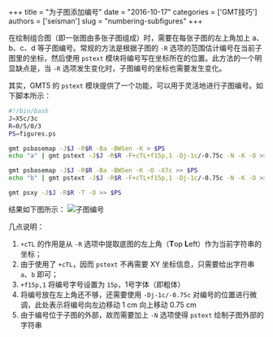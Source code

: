 +++
title = "为子图添加编号"
date = "2016-10-17"
categories = ['GMT技巧']
authors = ['seisman']
slug = "numbering-subfigures"
+++

在绘制组合图（即一张图由多张子图组成）时，需要在每张子图的左上角加上 a、b、c、d 等子图编号。常规的方法是根据子图的 `-R` 选项的范围估计编号在当前子图里的坐标，然后使用 `pstext` 模块将编号写在坐标所在的位置。此方法的一个明显缺点是，当 `-R` 选项发生变化时，子图编号的坐标也需要发生变化。

其实，GMT5 的 `pstext` 模块提供了一个功能，可以用于灵活地进行子图编号。如下脚本所示：

``` bash
#!/bin/bash
J=X5c/3c
R=0/5/0/3
PS=figures.ps

gmt psbasemap -J$J -R$R -Ba -BWSen -K > $PS
echo "a" | gmt pstext -J$J -R$R -F+cTL+f15p,1 -Dj-1c/-0.75c -N -K -O >> $PS

gmt psbasemap -J$J -R$R -Ba -BWSen -K -O -X7c >> $PS
echo "b" | gmt pstext -J$J -R$R -F+cTL+f15p,1 -Dj-1c/-0.75c -N -K -O >> $PS

gmt psxy -J$J -R$R -T -O >> $PS
```

结果如下图所示：
![子图编号](/images/numbering-subfigures.png)

几点说明：

1. `+cTL` 的作用是从 `-R` 选项中提取底图的左上角（**T**op **L**eft）作为当前字符串的坐标；
2. 由于使用了 `+cTL`，因而 `pstext` 不再需要 XY 坐标信息，只需要给出字符串 `a`、`b` 即可；
3. `+f15p,1` 将编号字号设置为 `15p`，1号字体（即粗体）
4. 将编号放在左上角还不够，还需要使用 `-Dj-1c/-0.75c` 对编号的位置进行微调，此处表示将编号向左边移动 1 cm 向上移动 0.75 cm
5. 由于编号位于子图的外部，故而需要加上 `-N` 选项使得 `pstext` 绘制子图外部的字符串
